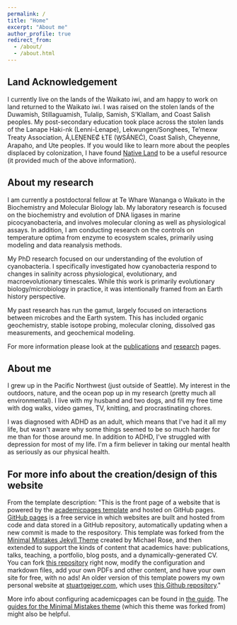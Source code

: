 ```yaml
---
permalink: /
title: "Home"
excerpt: "About me"
author_profile: true
redirect_from: 
  - /about/
  - /about.html
---
```

Land Acknowledgement
-----
I currently live on the lands of the Waikato iwi, and am happy to work on land returned to the Waikato iwi.
I was raised on the stolen lands of the Duwamish, Stillaguamish, Tulalip, Samish, S'Klallam, and Coast Salish peoples.
My post-secondary education took place across the stolen lands of the Lənape Haki-nk (Lenni-Lenape), Lekwungen/Songhees, Te’mexw Treaty Association, Á,LEṈENEȻ ȽTE (W̱SÁNEĆ), Coast Salish, Cheyenne, Arapaho, and Ute peoples.
If you would like to learn more about the peoples displaced by colonization, I have found [Native Land](https://native-land.ca/) to be a useful resource (it provided much of the above information).

About my research
-----
I am currently a postdoctoral fellow at Te Whare Wananga o Waikato in the Biochemistry and Molecular Biology lab.
My laboratory research is focused on the biochemistry and evolution of DNA ligases in marine picocyanobacteria, and involves molecular cloning as well as physiological assays.
In addition, I am conducting research on the controls on temperature optima from enzyme to ecosystem scales, primarily using modeling and data reanalysis methods.

My PhD research focused on our understanding of the evolution of cyanobacteria.
I specifically investigated how cyanobacteria respond to changes in salinity across physiological, evolutionary, and macroevolutionary timescales.
While this work is primarily evolutionary biology/microbiology in practice, it was intentionally framed from an Earth history perspective.

My past research has run the gamut, largely focused on interactions between microbes and the Earth system. This has included organic geochemistry, stable isotope probing, molecular cloning, dissolved gas measurements, and geochemical modeling.

For more information please look at the [publications](https://jen-reeve.github.io/publications/) and [research](https://jen-reeve.github.io/research/) pages.

About me
-----
I grew up in the Pacific Northwest (just outside of Seattle).
My interest in the outdoors, nature, and the ocean pop up in my research (pretty much all environmental).
I live with my husband and two dogs, and fill my free time with dog walks, video games, TV, knitting, and procrastinating chores.

I was diagnosed with ADHD as an adult, which means that I've had it all my life, but wasn't aware why some things seemed to be so much harder for me than for those around me.
In addition to ADHD, I've struggled with depression for most of my life.
I'm a firm believer in taking our mental health as seriously as our physical health.


For more info about the creation/design of this website
------
From the template description: "This is the front page of a website that is powered by the [academicpages template](https://github.com/academicpages/academicpages.github.io) and hosted on GitHub pages. [GitHub pages](https://pages.github.com) is a free service in which websites are built and hosted from code and data stored in a GitHub repository, automatically updating when a new commit is made to the respository. This template was forked from the [Minimal Mistakes Jekyll Theme](https://mmistakes.github.io/minimal-mistakes/) created by Michael Rose, and then extended to support the kinds of content that academics have: publications, talks, teaching, a portfolio, blog posts, and a dynamically-generated CV. You can fork [this repository](https://github.com/academicpages/academicpages.github.io) right now, modify the configuration and markdown files, add your own PDFs and other content, and have your own site for free, with no ads! An older version of this template powers my own personal website at [stuartgeiger.com](http://stuartgeiger.com), which uses [this Github repository](https://github.com/staeiou/staeiou.github.io)."

More info about configuring academicpages can be found in [the guide](https://academicpages.github.io/markdown/). The [guides for the Minimal Mistakes theme](https://mmistakes.github.io/minimal-mistakes/docs/configuration/) (which this theme was forked from) might also be helpful.
